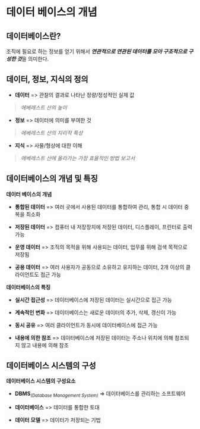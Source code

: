 # 데이터 베이스의 개념


## 데이터베이스란?
조직에 필요로 하는 정보를 얻기 위해서
***연관적으로 연관된 데이터를 모아 구조적으로 구성한 것***을 의미한다.


## 데이터, 정보, 지식의 정의

- **데이터**    =>  관찰의 결과로 나타난 정량/정성적인 실제 값
> _에베레스트 산의 높이_

- **정보**      =>  데이터에 의미를 부여한 것 
> _에베레스트 산의 지리적 특성_

- **지식**      =>  사물/형상에 대한 이해 
> _에베레스트 산에 올라가는 가장 효율적인 방법 보고서_


## 데이터베이스의 개념 및 특징
**데이터 베이스의 개념**

- **통합된 데이터**  => 여러 곳에서 사용된 데이터를 통합하여 관리, 통합 시 데이터 중복을 최소화

- **저장된 데이터**  => 컴퓨터 내 저장장치에 저장된 데이터, 디스플레이, 프린터로 출력 가능

- **운영 데이터**    => 조직의 목적을 위해 사용되는 데이터, 업무를 위해 검색 목적으로 저장됨

- **공용 데이터**    => 여러 사용자가 공동으로 소유하고 유지하는 데이터, 2개 이상의 클라이언트도 접근 가능


**데이터베이스의 특징**

- **실시간 접근성**     =>  데이터베이스에 저장된 데이터는 실시간으로 접근 가능

- **계속적인 변화**     =>  데이터베이스는 새로운 데이터의 추가, 삭제, 갱신이 가능

- **동시 공유**         =>  여러 클라이언트가 동시에 데이터베이스에 접근 가능

- **내용에 의한 참조**  =>  데이터베이스에 저장된 데이터는 주소나 위치에 의해 참조되지 않고 내용에 의해 참조


## 데이터베이스 시스템의 구성
**데이터베이스 시스템의 구성요소**

- **DBMS**<sub>_(Database Management System)_</sub>     =>  데이터베이스를 관리하는 소프트웨어

- **데이터베이스**                                      =>  데이터를 통합한 토대

- **데이터 모델**                                       =>  데이터가 저장되는 기법



